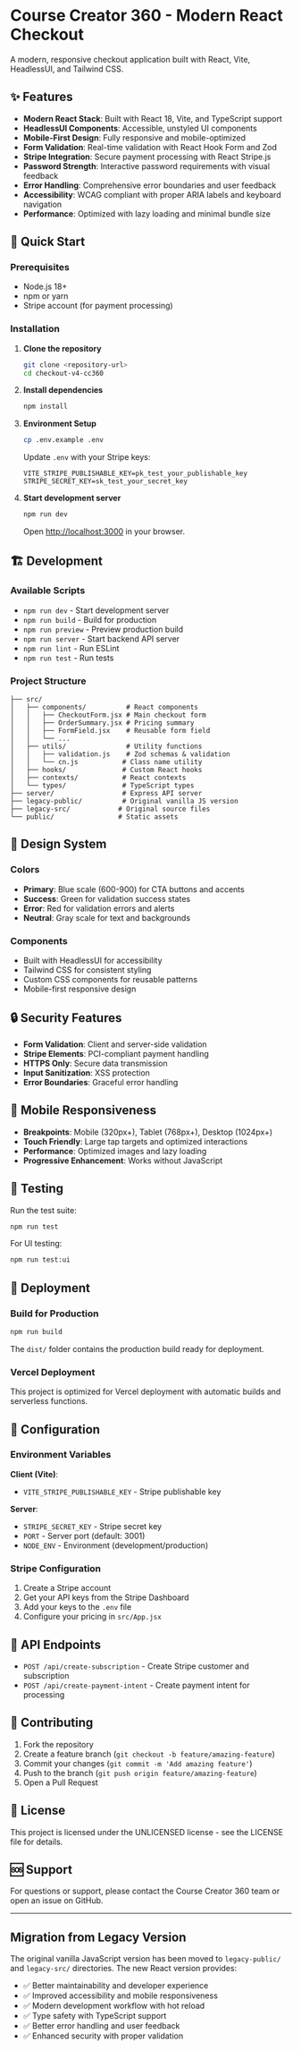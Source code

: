 # Course Creator 360 - Modern React Checkout

A modern, responsive checkout application built with React, Vite, HeadlessUI, and Tailwind CSS.

## ✨ Features

- **Modern React Stack**: Built with React 18, Vite, and TypeScript support
- **HeadlessUI Components**: Accessible, unstyled UI components
- **Mobile-First Design**: Fully responsive and mobile-optimized
- **Form Validation**: Real-time validation with React Hook Form and Zod
- **Stripe Integration**: Secure payment processing with React Stripe.js
- **Password Strength**: Interactive password requirements with visual feedback
- **Error Handling**: Comprehensive error boundaries and user feedback
- **Accessibility**: WCAG compliant with proper ARIA labels and keyboard navigation
- **Performance**: Optimized with lazy loading and minimal bundle size

## 🚀 Quick Start

### Prerequisites

- Node.js 18+ 
- npm or yarn
- Stripe account (for payment processing)

### Installation

1. **Clone the repository**
   ```bash
   git clone <repository-url>
   cd checkout-v4-cc360
   ```

2. **Install dependencies**
   ```bash
   npm install
   ```

3. **Environment Setup**
   ```bash
   cp .env.example .env
   ```
   
   Update `.env` with your Stripe keys:
   ```
   VITE_STRIPE_PUBLISHABLE_KEY=pk_test_your_publishable_key
   STRIPE_SECRET_KEY=sk_test_your_secret_key
   ```

4. **Start development server**
   ```bash
   npm run dev
   ```
   
   Open [http://localhost:3000](http://localhost:3000) in your browser.

## 🏗️ Development

### Available Scripts

- `npm run dev` - Start development server
- `npm run build` - Build for production  
- `npm run preview` - Preview production build
- `npm run server` - Start backend API server
- `npm run lint` - Run ESLint
- `npm run test` - Run tests

### Project Structure

```
├── src/
│   ├── components/          # React components
│   │   ├── CheckoutForm.jsx # Main checkout form
│   │   ├── OrderSummary.jsx # Pricing summary
│   │   ├── FormField.jsx    # Reusable form field
│   │   └── ...
│   ├── utils/               # Utility functions
│   │   ├── validation.js    # Zod schemas & validation
│   │   └── cn.js           # Class name utility
│   ├── hooks/              # Custom React hooks
│   ├── contexts/           # React contexts
│   └── types/              # TypeScript types
├── server/                 # Express API server
├── legacy-public/          # Original vanilla JS version
├── legacy-src/            # Original source files
└── public/                # Static assets
```

## 🎨 Design System

### Colors
- **Primary**: Blue scale (600-900) for CTA buttons and accents
- **Success**: Green for validation success states
- **Error**: Red for validation errors and alerts
- **Neutral**: Gray scale for text and backgrounds

### Components
- Built with HeadlessUI for accessibility
- Tailwind CSS for consistent styling
- Custom CSS components for reusable patterns
- Mobile-first responsive design

## 🔒 Security Features

- **Form Validation**: Client and server-side validation
- **Stripe Elements**: PCI-compliant payment handling
- **HTTPS Only**: Secure data transmission
- **Input Sanitization**: XSS protection
- **Error Boundaries**: Graceful error handling

## 📱 Mobile Responsiveness

- **Breakpoints**: Mobile (320px+), Tablet (768px+), Desktop (1024px+)
- **Touch Friendly**: Large tap targets and optimized interactions
- **Performance**: Optimized images and lazy loading
- **Progressive Enhancement**: Works without JavaScript

## 🧪 Testing

Run the test suite:
```bash
npm run test
```

For UI testing:
```bash
npm run test:ui
```

## 🚀 Deployment

### Build for Production
```bash
npm run build
```

The `dist/` folder contains the production build ready for deployment.

### Vercel Deployment
This project is optimized for Vercel deployment with automatic builds and serverless functions.

## 🔧 Configuration

### Environment Variables

**Client (Vite)**:
- `VITE_STRIPE_PUBLISHABLE_KEY` - Stripe publishable key

**Server**:
- `STRIPE_SECRET_KEY` - Stripe secret key
- `PORT` - Server port (default: 3001)
- `NODE_ENV` - Environment (development/production)

### Stripe Configuration
1. Create a Stripe account
2. Get your API keys from the Stripe Dashboard
3. Add your keys to the `.env` file
4. Configure your pricing in `src/App.jsx`

## 📖 API Endpoints

- `POST /api/create-subscription` - Create Stripe customer and subscription
- `POST /api/create-payment-intent` - Create payment intent for processing

## 🤝 Contributing

1. Fork the repository
2. Create a feature branch (`git checkout -b feature/amazing-feature`)
3. Commit your changes (`git commit -m 'Add amazing feature'`)
4. Push to the branch (`git push origin feature/amazing-feature`)
5. Open a Pull Request

## 📄 License

This project is licensed under the UNLICENSED license - see the LICENSE file for details.

## 🆘 Support

For questions or support, please contact the Course Creator 360 team or open an issue on GitHub.

---

## Migration from Legacy Version

The original vanilla JavaScript version has been moved to `legacy-public/` and `legacy-src/` directories. The new React version provides:

- ✅ Better maintainability and developer experience
- ✅ Improved accessibility and mobile responsiveness
- ✅ Modern development workflow with hot reload
- ✅ Type safety with TypeScript support
- ✅ Better error handling and user feedback
- ✅ Enhanced security with proper validation 